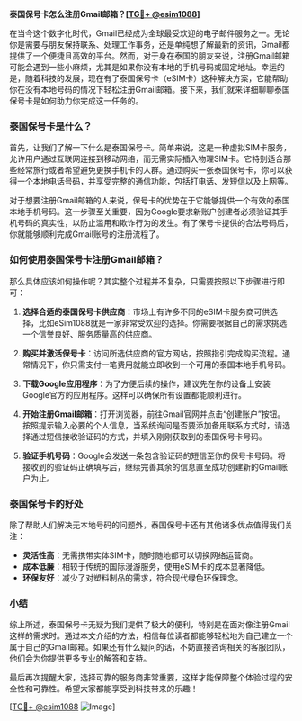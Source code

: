 **泰国保号卡怎么注册Gmail邮箱？[[TG💪+ @esim1088](https://t.me/s/esim1088)]**

在当今这个数字化时代，Gmail已经成为全球最受欢迎的电子邮件服务之一。无论你是需要与朋友保持联系、处理工作事务，还是单纯想了解最新的资讯，Gmail都提供了一个便捷且高效的平台。然而，对于身在泰国的朋友来说，注册Gmail邮箱可能会遇到一些小麻烦，尤其是如果你没有本地的手机号码或固定地址。幸运的是，随着科技的发展，现在有了泰国保号卡（eSIM卡）这种解决方案，它能帮助你在没有本地号码的情况下轻松注册Gmail邮箱。接下来，我们就来详细聊聊泰国保号卡是如何助力你完成这一任务的。

### 泰国保号卡是什么？

首先，让我们了解一下什么是泰国保号卡。简单来说，这是一种虚拟SIM卡服务，允许用户通过互联网连接到移动网络，而无需实际插入物理SIM卡。它特别适合那些经常旅行或者希望避免更换手机卡的人群。通过购买一张泰国保号卡，你可以获得一个本地电话号码，并享受完整的通信功能，包括打电话、发短信以及上网等。

对于想要注册Gmail邮箱的人来说，保号卡的优势在于它能够提供一个有效的泰国本地手机号码。这一步骤至关重要，因为Google要求新账户创建者必须验证其手机号码的真实性，以防止滥用和欺诈行为的发生。有了保号卡提供的合法号码后，你就能够顺利完成Gmail账号的注册流程了。

### 如何使用泰国保号卡注册Gmail邮箱？

那么具体应该如何操作呢？其实整个过程并不复杂，只需要按照以下步骤进行即可：

1. **选择合适的泰国保号卡供应商**：市场上有许多不同的eSIM卡服务商可供选择，比如eSim1088就是一家非常受欢迎的选择。你需要根据自己的需求挑选一个信誉良好、服务质量高的供应商。
   
2. **购买并激活保号卡**：访问所选供应商的官方网站，按照指引完成购买流程。通常情况下，你只需支付一笔费用就能立即收到一个可用的泰国本地手机号码。

3. **下载Google应用程序**：为了方便后续的操作，建议先在你的设备上安装Google官方的应用程序。这样可以确保所有设置都能顺利进行。

4. **开始注册Gmail邮箱**：打开浏览器，前往Gmail官网并点击“创建账户”按钮。按照提示输入必要的个人信息，当系统询问是否要添加备用联系方式时，请选择通过短信接收验证码的方式，并填入刚刚获取到的泰国保号卡号码。

5. **验证手机号码**：Google会发送一条包含验证码的短信至你的保号卡号码。将接收到的验证码正确填写后，继续完善其余的信息直至成功创建新的Gmail账户为止。

### 泰国保号卡的好处

除了帮助人们解决无本地号码的问题外，泰国保号卡还有其他诸多优点值得我们关注：

- **灵活性高**：无需携带实体SIM卡，随时随地都可以切换网络运营商。
- **成本低廉**：相较于传统的国际漫游服务，使用eSIM卡的成本显著降低。
- **环保友好**：减少了对塑料制品的需求，符合现代绿色环保理念。

### 小结

综上所述，泰国保号卡无疑为我们提供了极大的便利，特别是在面对像注册Gmail这样的需求时。通过本文介绍的方法，相信每位读者都能够轻松地为自己建立一个属于自己的Gmail邮箱。如果还有什么疑问的话，不妨直接咨询相关的客服团队，他们会为你提供更多专业的解答和支持。

最后再次提醒大家，选择可靠的服务商非常重要，这样才能保障整个体验过程的安全性和可靠性。希望大家都能享受到科技带来的乐趣！

[[TG💪+ @esim1088](https://t.me/s/esim1088) ![Image](https://i.postimg.cc/4NQfJmqS/Snipaste-2025-05-13-00-14-12.png)]